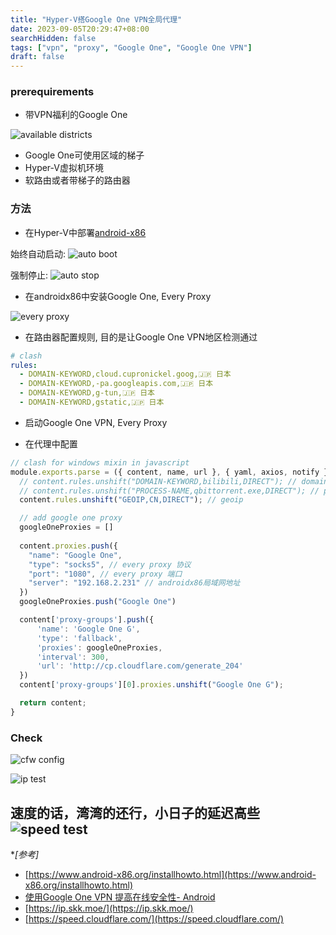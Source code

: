 ```yaml
---
title: "Hyper-V搭Google One VPN全局代理"
date: 2023-09-05T20:29:47+08:00
searchHidden: false
tags: ["vpn", "proxy", "Google One", "Google One VPN"]
draft: false
---
```


### prerequirements
- 带VPN福利的Google One

![available districts](/images/google_one_vpn/scrshot01.png)

- Google One可使用区域的梯子
- Hyper-V虚拟机环境
- 软路由或者带梯子的路由器

### 方法
- 在Hyper-V中部署[android-x86](https://www.android-x86.org)

始终自动启动:
![auto boot](/images/google_one_vpn/scrshot02.png)

强制停止:
![auto stop](/images/google_one_vpn/scrshot03.png)

- 在androidx86中安装Google One, Every Proxy

![every proxy](/images/google_one_vpn/scrshot04.png)

- 在路由器配置规则, 目的是让Google One VPN地区检测通过
```yaml
# clash
rules:
  - DOMAIN-KEYWORD,cloud.cupronickel.goog,🇯🇵 日本
  - DOMAIN-KEYWORD,-pa.googleapis.com,🇯🇵 日本
  - DOMAIN-KEYWORD,g-tun,🇯🇵 日本
  - DOMAIN-KEYWORD,gstatic,🇯🇵 日本
```

- 启动Google One VPN, Every Proxy

- 在代理中配置
```javascript
// clash for windows mixin in javascript
module.exports.parse = ({ content, name, url }, { yaml, axios, notify }) => {
  // content.rules.unshift("DOMAIN-KEYWORD,bilibili,DIRECT"); // domain keyword
  // content.rules.unshift("PROCESS-NAME,qbittorrent.exe,DIRECT"); // process name
  content.rules.unshift("GEOIP,CN,DIRECT"); // geoip

  // add google one proxy
  googleOneProxies = []
  
  content.proxies.push({
    "name": "Google One",
    "type": "socks5", // every proxy 协议
    "port": "1080", // every proxy 端口
    "server": "192.168.2.231" // androidx86局域网地址
  })
  googleOneProxies.push("Google One")

  content['proxy-groups'].push({
      'name': 'Google One G',
      'type': 'fallback',
      'proxies': googleOneProxies,
      'interval': 300,
      'url': 'http://cp.cloudflare.com/generate_204'
  })
  content['proxy-groups'][0].proxies.unshift("Google One G");

  return content;
}
```

### Check
![cfw config](/images/google_one_vpn/scrshot05.png)

![ip test](/images/google_one_vpn/scrshot06.png)

速度的话，湾湾的还行，小日子的延迟高些
![speed test](/images/google_one_vpn/scrshot07.png)
---

**[参考]*

- [https://www.android-x86.org/installhowto.html](https://www.android-x86.org/installhowto.html)
- [使用Google One VPN 提高在线安全性- Android](https://support.google.com/googleone/answer/7582172?hl=zh-Hans&co=GENIE.Platform%3DAndroid)
- [https://ip.skk.moe/](https://ip.skk.moe/)
- [https://speed.cloudflare.com/](https://speed.cloudflare.com/)